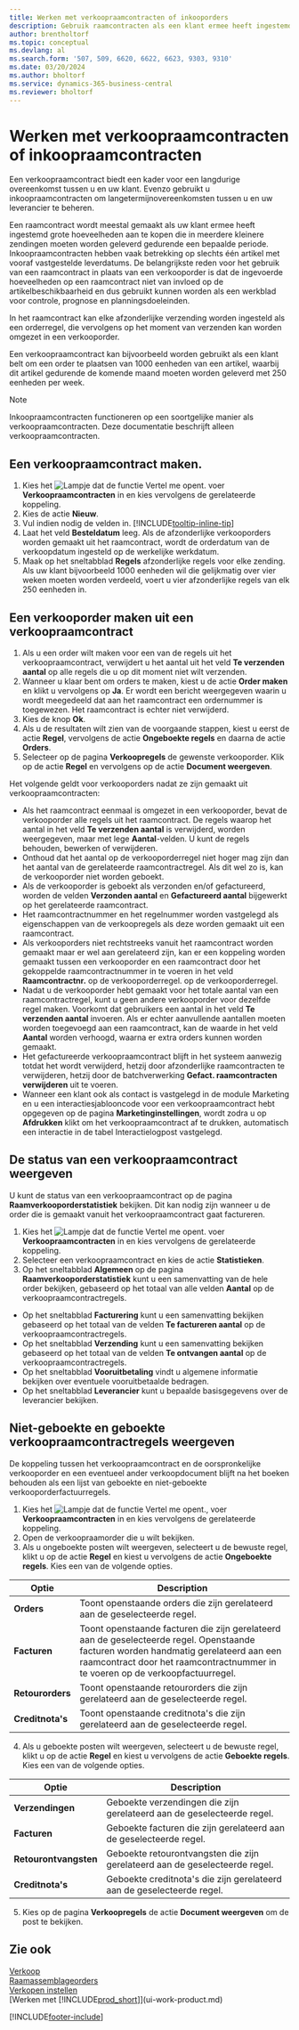 ```yaml
---
title: Werken met verkoopraamcontracten of inkooporders
description: Gebruik raamcontracten als een klant ermee heeft ingestemd grote hoeveelheden te kopen die in meerdere kleinere zendingen moeten worden geleverd gedurende een bepaalde periode. Hetzelfde geldt voor inkopen.
author: brentholtorf
ms.topic: conceptual
ms.devlang: al
ms.search.form: '507, 509, 6620, 6622, 6623, 9303, 9310'
ms.date: 03/20/2024
ms.author: bholtorf
ms.service: dynamics-365-business-central
ms.reviewer: bholtorf
---
```

# <a name="work-with-blanket-sales-orders-or-blanket-purchase-orders"></a>Werken met verkoopraamcontracten of inkoopraamcontracten

Een verkoopraamcontract biedt een kader voor een langdurige overeenkomst tussen u en uw klant. Evenzo gebruikt u inkoopraamcontracten om langetermijnovereenkomsten tussen u en uw leverancier te beheren.

Een raamcontract wordt meestal gemaakt als uw klant ermee heeft ingestemd grote hoeveelheden aan te kopen die in meerdere kleinere zendingen moeten worden geleverd gedurende een bepaalde periode. Inkoopraamcontracten hebben vaak betrekking op slechts één artikel met vooraf vastgestelde leverdatums. De belangrijkste reden voor het gebruik van een raamcontract in plaats van een verkooporder is dat de ingevoerde hoeveelheden op een raamcontract niet van invloed op de artikelbeschikbaarheid en dus gebruikt kunnen worden als een werkblad voor controle, prognose en planningsdoeleinden.

In het raamcontract kan elke afzonderlijke verzending worden ingesteld als een orderregel, die vervolgens op het moment van verzenden kan worden omgezet in een verkooporder.

Een verkoopraamcontract kan bijvoorbeeld worden gebruikt als een klant belt om een order te plaatsen van 1000 eenheden van een artikel, waarbij dit artikel gedurende de komende maand moeten worden geleverd met 250 eenheden per week.

> [!NOTE]
> Inkoopraamcontracten functioneren op een soortgelijke manier als verkoopraamcontracten. Deze documentatie beschrijft alleen verkoopraamcontracten.

## <a name="to-create-a-blanket-sales-order"></a>Een verkoopraamcontract maken.

1. Kies het ![Lampje dat de functie Vertel me opent.](media/ui-search/search_small.png "Vertel me wat u wilt doen") voer **Verkoopraamcontracten** in en kies vervolgens de gerelateerde koppeling.  
2. Kies de actie **Nieuw**.  
3. Vul indien nodig de velden in. [!INCLUDE[tooltip-inline-tip](includes/tooltip-inline-tip_md.md)]
4. Laat het veld **Besteldatum** leeg. Als de afzonderlijke verkooporders worden gemaakt uit het raamcontract, wordt de orderdatum van de verkoopdatum ingesteld op de werkelijke werkdatum.
5. Maak op het sneltabblad **Regels** afzonderlijke regels voor elke zending. Als uw klant bijvoorbeeld 1000 eenheden wil die gelijkmatig over vier weken moeten worden verdeeld, voert u vier afzonderlijke regels van elk 250 eenheden in.  

## <a name="to-create-a-sales-order-from-a-blanket-sales-order"></a>Een verkooporder maken uit een verkoopraamcontract

1. Als u een order wilt maken voor een van de regels uit het verkoopraamcontract, verwijdert u het aantal uit het veld **Te verzenden aantal** op alle regels die u op dit moment niet wilt verzenden.  
2. Wanneer u klaar bent om orders te maken, kiest u de actie **Order maken** en klikt u vervolgens op **Ja**. Er wordt een bericht weergegeven waarin u wordt meegedeeld dat aan het raamcontract een ordernummer is toegewezen. Het raamcontract is echter niet verwijderd.  
3. Kies de knop **Ok**.  
4. Als u de resultaten wilt zien van de voorgaande stappen, kiest u eerst de actie **Regel**, vervolgens de actie **Ongeboekte regels** en daarna de actie **Orders**.  
5. Selecteer op de pagina **Verkoopregels** de gewenste verkooporder. Klik op de actie **Regel** en vervolgens op de actie **Document weergeven**.  

Het volgende geldt voor verkooporders nadat ze zijn gemaakt uit verkoopraamcontracten:  

- Als het raamcontract eenmaal is omgezet in een verkooporder, bevat de verkooporder alle regels uit het raamcontract. De regels waarop het aantal in het veld **Te verzenden aantal** is verwijderd, worden weergegeven, maar met lege **Aantal**-velden. U kunt de regels behouden, bewerken of verwijderen.  
- Onthoud dat het aantal op de verkooporderregel niet hoger mag zijn dan het aantal van de gerelateerde raamcontractregel. Als dit wel zo is, kan de verkooporder niet worden geboekt.  
- Als de verkooporder is geboekt als verzonden en/of gefactureerd, worden de velden **Verzonden aantal** en **Gefactureerd aantal** bijgewerkt op het gerelateerde raamcontract.  
- Het raamcontractnummer en het regelnummer worden vastgelegd als eigenschappen van de verkoopregels als deze worden gemaakt uit een raamcontract.  
- Als verkooporders niet rechtstreeks vanuit het raamcontract worden gemaakt maar er wel aan gerelateerd zijn, kan er een koppeling worden gemaakt tussen een verkooporder en een raamcontract door het gekoppelde raamcontractnummer in te voeren in het veld **Raamcontractnr.** op de verkooporderregel. op de verkooporderregel.  
- Nadat u de verkooporder hebt gemaakt voor het totale aantal van een raamcontractregel, kunt u geen andere verkooporder voor dezelfde regel maken. Voorkomt dat gebruikers een aantal in het veld **Te verzenden aantal** invoeren. Als er echter aanvullende aantallen moeten worden toegevoegd aan een raamcontract, kan de waarde in het veld **Aantal** worden verhoogd, waarna er extra orders kunnen worden gemaakt.  
- Het gefactureerde verkoopraamcontract blijft in het systeem aanwezig totdat het wordt verwijderd, hetzij door afzonderlijke raamcontracten te verwijderen, hetzij door de batchverwerking **Gefact. raamcontracten verwijderen** uit te voeren.  
- Wanneer een klant ook als contact is vastgelegd in de module Marketing en u een interactiesjablooncode voor een verkoopraamcontract hebt opgegeven op de pagina **Marketinginstellingen**, wordt zodra u op **Afdrukken** klikt om het verkoopraamcontract af te drukken, automatisch een interactie in de tabel Interactielogpost vastgelegd.

## <a name="to-view-the-status-of-a-blanket-sales-order"></a>De status van een verkoopraamcontract weergeven

U kunt de status van een verkoopraamcontract op de pagina **Raamverkooporderstatistiek** bekijken. Dit kan nodig zijn wanneer u de order die is gemaakt vanuit het verkoopraamcontract gaat factureren.  

1.  Kies het ![Lampje dat de functie Vertel me opent.](media/ui-search/search_small.png "Vertel me wat u wilt doen") voer **Verkoopraamcontracten** in en kies vervolgens de gerelateerde koppeling.  
2.  Selecteer een verkoopraamcontract en kies de actie **Statistieken**.  
3.  Op het sneltabblad **Algemeen** op de pagina **Raamverkooporderstatistiek** kunt u een samenvatting van de hele order bekijken, gebaseerd op het totaal van alle velden **Aantal** op de verkoopraamcontractregels.  

- Op het sneltabblad **Facturering** kunt u een samenvatting bekijken gebaseerd op het totaal van de velden **Te factureren aantal** op de verkoopraamcontractregels.  
- Op het sneltabblad **Verzending** kunt u een samenvatting bekijken gebaseerd op het totaal van de velden **Te ontvangen aantal** op de verkoopraamcontractregels.  
- Op het sneltabblad **Vooruitbetaling** vindt u algemene informatie bekijken over eventuele vooruitbetaalde bedragen.  
- Op het sneltabblad **Leverancier** kunt u bepaalde basisgegevens over de leverancier bekijken.

## <a name="to-view-unposted-and-posted-blanket-sales-order-lines"></a>Niet-geboekte en geboekte verkoopraamcontractregels weergeven

De koppeling tussen het verkoopraamcontract en de oorspronkelijke verkooporder en een eventueel ander verkoopdocument blijft na het boeken behouden als een lijst van geboekte en niet-geboekte verkooporderfactuurregels.  

1. Kies het ![Lampje dat de functie Vertel me opent.](media/ui-search/search_small.png "Vertel me wat u wilt doen"), voer **Verkoopraamcontracten** in en kies vervolgens de gerelateerde koppeling.
2. Open de verkoopraamorder die u wilt bekijken.
3. Als u ongeboekte posten wilt weergeven, selecteert u de bewuste regel, klikt u op de actie **Regel** en kiest u vervolgens de actie **Ongeboekte regels**. Kies een van de volgende opties.  

|Optie|Description|
|--|--|
|**Orders**|Toont openstaande orders die zijn gerelateerd aan de geselecteerde regel.|
|**Facturen**|Toont openstaande facturen die zijn gerelateerd aan de geselecteerde regel. Openstaande facturen worden handmatig gerelateerd aan een raamcontract door het raamcontractnummer in te voeren op de verkoopfactuurregel.|
|**Retourorders**|Toont openstaande retourorders die zijn gerelateerd aan de geselecteerde regel.|
|**Creditnota's**|Toont openstaande creditnota's die zijn gerelateerd aan de geselecteerde regel.|

4. Als u geboekte posten wilt weergeven, selecteert u de bewuste regel, klikt u op de actie **Regel** en kiest u vervolgens de actie **Geboekte regels**. Kies een van de volgende opties.  

|Optie|Description|
|---|----|
|**Verzendingen**|Geboekte verzendingen die zijn gerelateerd aan de geselecteerde regel.|
|**Facturen**|Geboekte facturen die zijn gerelateerd aan de geselecteerde regel.|
|**Retourontvangsten**|Geboekte retourontvangsten die zijn gerelateerd aan de geselecteerde regel.|
|**Creditnota's**|Geboekte creditnota's die zijn gerelateerd aan de geselecteerde regel.|

5. Kies op de pagina **Verkoopregels** de actie **Document weergeven** om de post te bekijken.

## <a name="see-also"></a>Zie ook

[Verkoop](sales-manage-sales.md)  
[Raamassemblageorders](assembly-how-to-create-blanket-assembly-orders.md)  
[Verkopen instellen](sales-setup-sales.md)  
[Werken met [!INCLUDE[prod_short](includes/prod_short.md)]](ui-work-product.md)


[!INCLUDE[footer-include](includes/footer-banner.md)]
